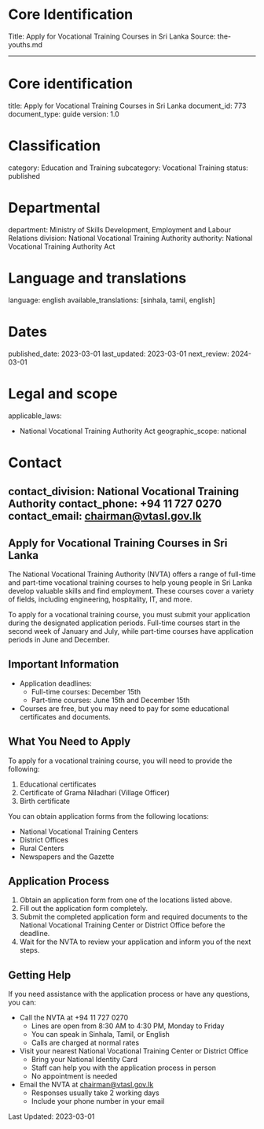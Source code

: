 # Core Identification
Title: Apply for Vocational Training Courses in Sri Lanka
Source: the-youths.md

---
# Core identification
title: Apply for Vocational Training Courses in Sri Lanka
document_id: 773
document_type: guide
version: 1.0

# Classification
category: Education and Training
subcategory: Vocational Training
status: published

# Departmental
department: Ministry of Skills Development, Employment and Labour Relations
division: National Vocational Training Authority
authority: National Vocational Training Authority Act

# Language and translations
language: english
available_translations: [sinhala, tamil, english]

# Dates
published_date: 2023-03-01
last_updated: 2023-03-01
next_review: 2024-03-01

# Legal and scope
applicable_laws:
  - National Vocational Training Authority Act
geographic_scope: national

# Contact
contact_division: National Vocational Training Authority
contact_phone: +94 11 727 0270
contact_email: chairman@vtasl.gov.lk
---

## Apply for Vocational Training Courses in Sri Lanka

The National Vocational Training Authority (NVTA) offers a range of full-time and part-time vocational training courses to help young people in Sri Lanka develop valuable skills and find employment. These courses cover a variety of fields, including engineering, hospitality, IT, and more.

To apply for a vocational training course, you must submit your application during the designated application periods. Full-time courses start in the second week of January and July, while part-time courses have application periods in June and December.

## Important Information

- Application deadlines:
    - Full-time courses: December 15th
    - Part-time courses: June 15th and December 15th
- Courses are free, but you may need to pay for some educational certificates and documents.

## What You Need to Apply

To apply for a vocational training course, you will need to provide the following:

1. Educational certificates
2. Certificate of Grama Niladhari (Village Officer)
3. Birth certificate

You can obtain application forms from the following locations:

- National Vocational Training Centers
- District Offices
- Rural Centers
- Newspapers and the Gazette

## Application Process

1. Obtain an application form from one of the locations listed above.
2. Fill out the application form completely.
3. Submit the completed application form and required documents to the National Vocational Training Center or District Office before the deadline.
4. Wait for the NVTA to review your application and inform you of the next steps.

## Getting Help

If you need assistance with the application process or have any questions, you can:

- Call the NVTA at +94 11 727 0270
    - Lines are open from 8:30 AM to 4:30 PM, Monday to Friday
    - You can speak in Sinhala, Tamil, or English
    - Calls are charged at normal rates
- Visit your nearest National Vocational Training Center or District Office
    - Bring your National Identity Card
    - Staff can help you with the application process in person
    - No appointment is needed
- Email the NVTA at chairman@vtasl.gov.lk
    - Responses usually take 2 working days
    - Include your phone number in your email

Last Updated: 2023-03-01